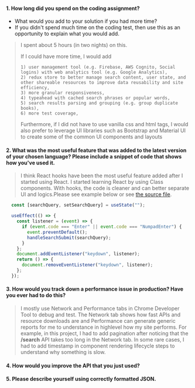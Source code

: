 #### 1.	How long did you spend on the coding assignment?
- What would you add to your solution if you had more time? 
- If you didn't spend much time on the coding test, then use this as an opportunity to explain what you would add.
> I spent about 5 hours (in two nights) on this. 
>
> If I could have more time, I would add 
>
>     1) user management tool (e.g. Firebase, AWS Cognito, Social logins) with web analytics tool (e.g. Google Analytics), 
>     2) redux store to better manage search content, user state, and other shareable resources to improve data reusability and site efficiency, 
>     3) more granular responsiveness, 
>     4) typeahead with cached search phrases or popular words, 
>     5) search results parsing and grouping (e.g. group duplicate books), 
>     6) more test coverage,
>
> Furthermore, if I did not have to use vanilla css and html tags, I would also prefer to leverage UI libraries such as Bootstrap and Material UI to create some of the common UI components and layouts

#### 2.	What was the most useful feature that was added to the latest version of your chosen language? Please include a snippet of code that shows how you've used it.
> I think React hooks have been the most useful feature added after I started using React. I started learning React by using Class components. With hooks, the code is cleaner and can better separate UI and logics.Please see example below or see [the source file](https://github.com/liangshumei0425/book-search-tool-web/blob/main/src/components/SearchBar/index.js).

```javascript
  const [searchQuery, setSearchQuery] = useState("");

  useEffect(() => {
    const listener = (event) => {
      if (event.code === "Enter" || event.code === "NumpadEnter") {
        event.preventDefault();
        handleSearchSubmit(searchQuery);
      }
    };
    document.addEventListener("keydown", listener);
    return () => {
      document.removeEventListener("keydown", listener);
    };
  });
```

#### 3.	How would you track down a performance issue in production? Have you ever had to do this?
> I mostly use Network and Performance tabs in Chrome Developer Tool to debug and test. The Network tab shows how fast APIs and resource downloads are and Performance can generate generic reports for me to understance in highlevel how my site performs. For example, in this project, I had to add pagination after noticing that the __/search__ API takes too long in the Network tab. In some rare cases, I had to add timestamp in component rendering lifecycle steps to understand why something is slow.


#### 4.	How would you improve the API that you just used?
#### 5.	Please describe yourself using correctly formatted JSON.




